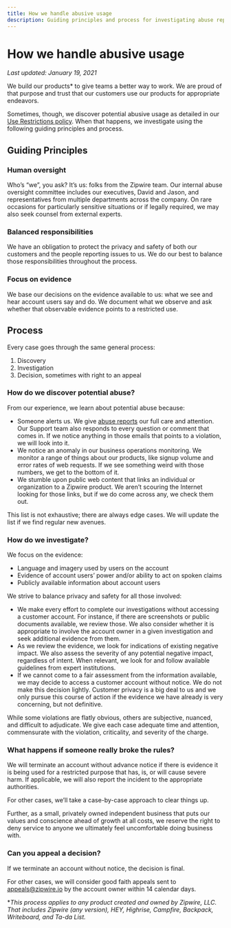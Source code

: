 ```yaml
---
title: How we handle abusive usage
description: Guiding principles and process for investigating abuse reports
---
```


# How we handle abusive usage

*Last updated: January 19, 2021*

We build our products* to give teams a better way to work. We are proud of that purpose and trust that our customers use our products for appropriate endeavors.

Sometimes, though, we discover potential abusive usage as detailed in our [Use Restrictions policy](../index.md). When that happens, we investigate using the following guiding principles and process.

## Guiding Principles

### Human oversight

Who’s “we”, you ask? It’s us: folks from the Zipwire team. Our internal abuse oversight committee includes our executives, David and Jason, and representatives from multiple departments across the company. On rare occasions for particularly sensitive situations or if legally required, we may also seek counsel from external experts.

### Balanced responsibilities

We have an obligation to protect the privacy and safety of both our customers and the people reporting issues to us. We do our best to balance those responsibilities throughout the process.

### Focus on evidence

We base our decisions on the evidence available to us: what we see and hear account users say and do. We document what we observe and ask whether that observable evidence points to a restricted use.

## Process

Every case goes through the same general process:

1. Discovery
2. Investigation
3. Decision, sometimes with right to an appeal

### How do we discover potential abuse?

From our experience, we learn about potential abuse because:

- Someone alerts us. We give [abuse reports](../index.md) our full care and attention. Our Support team also responds to every question or comment that comes in. If we notice anything in those emails that points to a violation, we will look into it.
- We notice an anomaly in our business operations monitoring. We monitor a range of things about our products, like signup volume and error rates of web requests. If we see something weird with those numbers, we get to the bottom of it.
- We stumble upon public web content that links an individual or organization to a Zipwire product. We aren’t scouring the Internet looking for those links, but if we do come across any, we check them out.

This list is not exhaustive; there are always edge cases. We will update the list if we find regular new avenues.

### How do we investigate?

We focus on the evidence:

- Language and imagery used by users on the account
- Evidence of account users’ power and/or ability to act on spoken claims
- Publicly available information about account users

We strive to balance privacy and safety for all those involved:

- We make every effort to complete our investigations without accessing a customer account. For instance, if there are screenshots or public documents available, we review those. We also consider whether it is appropriate to involve the account owner in a given investigation and seek additional evidence from them.
- As we review the evidence, we look for indications of existing negative impact. We also assess the severity of any potential negative impact, regardless of intent. When relevant, we look for and follow available guidelines from expert institutions.
- If we cannot come to a fair assessment from the information available, we may decide to access a customer account without notice. We do not make this decision lightly. Customer privacy is a big deal to us and we only pursue this course of action if the evidence we have already is very concerning, but not definitive.

While some violations are flatly obvious, others are subjective, nuanced, and difficult to adjudicate. We give each case adequate time and attention, commensurate with the violation, criticality, and severity of the charge.

### What happens if someone really broke the rules?

We will terminate an account without advance notice if there is evidence it is being used for a restricted purpose that has, is, or will cause severe harm. If applicable, we will also report the incident to the appropriate authorities.

For other cases, we’ll take a case-by-case approach to clear things up.

Further, as a small, privately owned independent business that puts our values and conscience ahead of growth at all costs, we reserve the right to deny service to anyone we ultimately feel uncomfortable doing business with.

### Can you appeal a decision?

If we terminate an account without notice, the decision is final.

For other cases, we will consider good faith appeals sent to [appeals@zipwire.io](mailto:appeals@zipwire.io) by the account owner within 14 calendar days.

**This process applies to any product created and owned by Zipwire, LLC. That includes Zipwire (any version), HEY, Highrise, Campfire, Backpack, Writeboard, and Ta-da List.*
